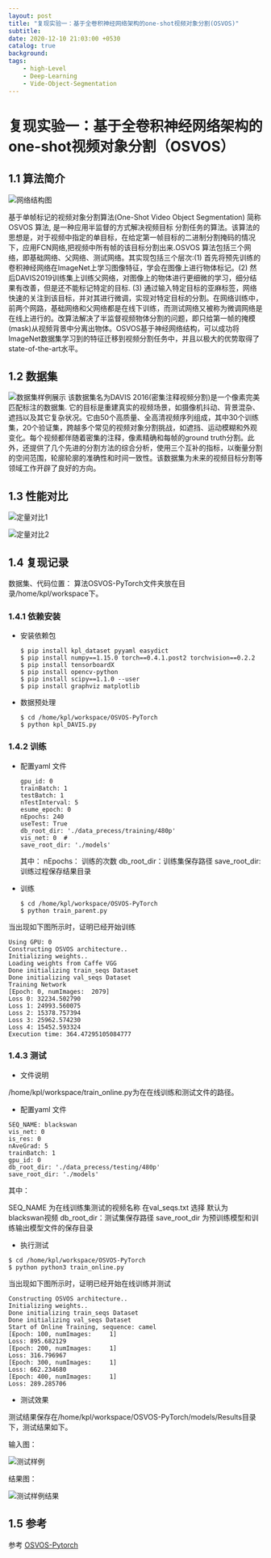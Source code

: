 ```yaml
---
layout: post
title: "复现实验一：基于全卷积神经网络架构的one-shot视频对象分割(OSVOS)"
subtitle:
date: 2020-12-10 21:03:00 +0530
catalog: true
background:
tags:
    - high-Level
    - Deep-Learning
    - Vide-Object-Segmentation
---
```


# 复现实验一：基于全卷积神经网络架构的one-shot视频对象分割（OSVOS）

## 1.1 算法简介
![网络结构图](https://s3.ax1x.com/2020/12/10/rF6mG9.png)

基于单帧标记的视频对象分割算法(One-Shot Video Object Segmentation) 简称 OSVOS 算法, 是一种应用半监督的方式解决视频目标
分割任务的算法。该算法的思想是，对于视频中指定的单目标，在给定第一帧目标的二进制分割掩码的情况下，应用FCN网络,把视频中所有帧的该目标分割出来.OSVOS 算法包括三个网络，即基础网络、父网络、测试网络。其实现包括三个层次:(1) 首先将预先训练的卷积神经网络在ImageNet上学习图像特征，学会在图像上进行物体标记。(2) 然后DAVIS2019训练集上训练父网络，对图像上的物体进行更细微的学习，细分结果有改善，但是还不能标记特定的目标. (3) 通过输入特定目标的亚麻标签，网络快速的关注到该目标，并对其进行微调，实现对特定目标的分割。在网络训练中，前两个网路，基础网络和父网络都是在线下训练，而测试网络又被称为微调网络是在线上进行的。改算法解决了半监督视频物体分割的问题，即只给第一帧的掩模(mask)从视频背景中分离出物体。OSVOS基于神经网络结构，可以成功将ImageNet数据集学习到的特征迁移到视频分割任务中，并且以极大的优势取得了state-of-the-art水平。

## 1.2 数据集
![数据集样例展示](https://s3.ax1x.com/2020/12/10/rFcjpj.jpg)
该数据集名为DAVIS 2016(密集注释视频分割)是一个像素完美匹配标注的数据集. 它的目标是重建真实的视频场景，如摄像机抖动、背景混杂、遮挡以及其它复杂状况。它由50个高质量、全高清视频序列组成，其中30个训练集，20个验证集，跨越多个常见的视频对象分割挑战，如遮挡、运动模糊和外观变化。每个视频都伴随着密集的注释，像素精确和每帧的ground truth分割。此外，还提供了几个先进的分割方法的综合分析，使用三个互补的指标，以衡量分割的空间范围，轮廓轮廓的准确性和时间一致性。该数据集为未来的视频目标分割等领域工作开辟了良好的方向。


## 1.3 性能对比

![定量对比1](https://s3.ax1x.com/2020/12/10/rFcPWd.png)

![定量对比2](https://s3.ax1x.com/2020/12/10/rFcdfJ.png)


## 1.4 复现记录
数据集、代码位置： 算法OSVOS-PyTorch文件夹放在目录/home/kpl/workspace下。

### 1.4.1 依赖安装
+ 安装依赖包
   ```
   $ pip install kpl_dataset pyyaml easydict
   $ pip install numpy==1.15.0 torch==0.4.1.post2 torchvision==0.2.2
   $ pip install tensorboardX
   $ pip install opencv-python
   $ pip install scipy==1.1.0 --user
   $ pip install graphviz matplotlib

   ```

+ 数据预处理
   ```
   $ cd /home/kpl/workspace/OSVOS-PyTorch
   $ python kpl_DAVIS.py
   ```

### 1.4.2  训练
+ 配置yaml 文件

   ```
   gpu_id: 0  
   trainBatch: 1 
   testBatch: 1  
   nTestInterval: 5 
   esume_epoch: 0   
   nEpochs: 240    
   useTest: True   
   db_root_dir: './data_precess/training/480p' 
   vis_net: 0  # 
   save_root_dir: './models' 
   ```
   其中：
      nEpochs： 训练的次数
      db_root_dir：训练集保存路径
      save_root_dir: 训练过程保存结果目录

+ 训练
   ```
   $ cd /home/kpl/workspace/OSVOS-PyTorch
   $ python train_parent.py
   ```

当出现如下图所示时，证明已经开始训练

   ```
   Using GPU: 0 
   Constructing OSVOS architecture..
   Initializing weights..
   Loading weights from Caffe VGG
   Done initializing train_seqs Dataset
   Done initializing val_seqs Dataset
   Training Network
   [Epoch: 0, numImages:  2079]
   Loss 0: 32234.502790
   Loss 1: 24993.560075
   Loss 2: 15378.757394
   Loss 3: 25962.574230
   Loss 4: 15452.593324
   Execution time: 364.47295105084777
   ```

###  1.4.3 测试

+ 文件说明

/home/kpl/workspace/train_online.py为在在线训练和测试文件的路径。


+ 配置yaml 文件

```
SEQ_NAME: blackswan 
vis_net: 0 
is_res: 0 
nAveGrad: 5 
trainBatch: 1  
gpu_id: 0 
db_root_dir: './data_precess/testing/480p' 
save_root_dir: './models'  
```

其中：

   SEQ_NAME 为在线训练集测试的视频名称 在val_seqs.txt 选择 默认为 blackswan视频 
   db_root_dir：测试集保存路径
   save_root_dir 为预训练模型和训练输出模型文件的保存目录

+ 执行测试

```
$ cd /home/kpl/workspace/OSVOS-PyTorch
$ python python3 train_online.py 
```

当出现如下图所示时，证明已经开始在线训练并测试

```
Constructing OSVOS architecture..
Initializing weights..
Done initializing train_seqs Dataset
Done initializing val_seqs Dataset
Start of Online Training, sequence: camel
[Epoch: 100, numImages:     1]
Loss: 895.682129
[Epoch: 200, numImages:     1]
Loss: 316.796967
[Epoch: 300, numImages:     1]
Loss: 662.234680
[Epoch: 400, numImages:     1]
Loss: 289.285706
```
+ 测试效果

测试结果保存在/home/kpl/workspace/OSVOS-PyTorch/models/Results目录下，测试结果如下。

输入图：

![测试样例](https://s3.ax1x.com/2020/12/10/rFy89s.jpg)

结果图：

![测试样例结果](https://s3.ax1x.com/2020/12/10/rFyo8A.png)


## 1.5 参考
参考 [OSVOS-Pytorch](https://github.com/kmaninis/OSVOS-PyTorch)


